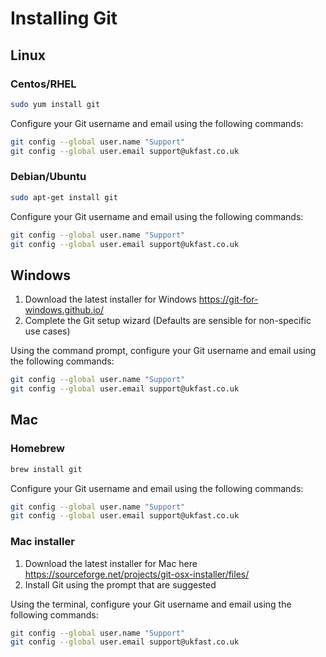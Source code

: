 # Installing Git

## Linux 

### Centos/RHEL


```bash
sudo yum install git 
```

Configure your Git username and email using the following commands:

```bash
git config --global user.name "Support"
git config --global user.email support@ukfast.co.uk
```

### Debian/Ubuntu



```bash
sudo apt-get install git 
```

Configure your Git username and email using the following commands:

```bash
git config --global user.name "Support"
git config --global user.email support@ukfast.co.uk
```
## Windows 


  1. Download the latest installer for Windows https://git-for-windows.github.io/
  2. Complete the Git setup wizard (Defaults are sensible for non-specific use cases)

Using the command prompt, configure your Git username and email using the following commands:

```bash
git config --global user.name "Support"
git config --global user.email support@ukfast.co.uk
```

## Mac 


### Homebrew 


```bash
brew install git 
```

Configure your Git username and email using the following commands:

```bash
git config --global user.name "Support"
git config --global user.email support@ukfast.co.uk
```

### Mac installer 


1. Download the latest installer for Mac here https://sourceforge.net/projects/git-osx-installer/files/
2. Install Git using the prompt that are suggested

Using the terminal, configure your Git username and email using the following commands:

```bash
git config --global user.name "Support"
git config --global user.email support@ukfast.co.uk
```
